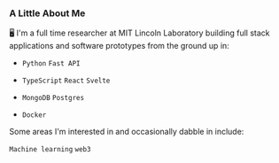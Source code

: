 ### A Little About Me

🖥️ I'm a full time researcher at MIT Lincoln Laboratory building full stack applications and software prototypes from the ground up in:

- `Python` `Fast API`

- `TypeScript` `React` `Svelte`

- `MongoDB` `Postgres`

- `Docker`

Some areas I'm interested in and occasionally dabble in include:

`Machine learning` `web3`

